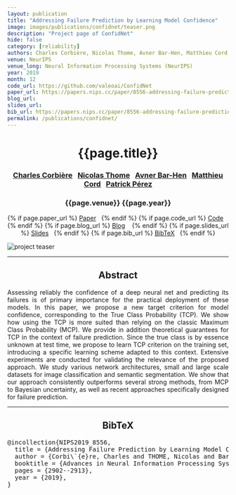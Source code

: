 ```yaml
---
layout: publication
title: "Addressing Failure Prediction by Learning Model Confidence"
image: images/publications/confidnet/teaser.png
description: "Project page of ConfidNet"
hide: false
category: [reliability]
authors: Charles Corbière, Nicolas Thome, Avner Bar-Hen, Matthieu Cord, and Patrick Pérez
venue: NeurIPS
venue_long: Neural Information Processing Systems (NeurIPS)
year: 2019
month: 12
code_url: https://github.com/valeoai/ConfidNet
paper_url: https://papers.nips.cc/paper/8556-addressing-failure-prediction-by-learning-model-confidence
blog_url:
slides_url:
bib_url: https://papers.nips.cc/paper/8556-addressing-failure-prediction-by-learning-model-confidence/bibtex
permalink: /publications/confidnet/
---
```


<h1 align="center"> {{page.title}} </h1>
<!-- Simple call of authors -->
<!-- <h3 align="center"> {{page.authors}} </h3> -->
<!-- Alternatively you can add links to author pages -->
<h3 align="center"> <a href="https://chcorbi.github.io/">Charles Corbière</a>&nbsp;&nbsp; <a href="https://http://cedric.cnam.fr/~thomen/">Nicolas Thome</a>&nbsp;&nbsp; <a href="https://ab-h.github.io/">Avner Bar-Hen</a>&nbsp;&nbsp; <a href="http://webia.lip6.fr/~cord/">Matthieu Cord</a>&nbsp;&nbsp; <a href="https://ptrckprz.github.io/">Patrick Pérez</a> </h3>


<h3 align="center"> {{page.venue}} {{page.year}} </h3>

<div align="center">
  <p>
    {% if page.paper_url %}
    <a href="{{ page.paper_url }}"><i class="far fa-file-pdf"></i> Paper</a>&nbsp;&nbsp;
    {% endif %}
    {% if page.code_url %}
    <a href="{{ page.code_url }}"><i class="fab fa-github"></i> Code</a> &nbsp;&nbsp;
    {% endif %}
    {% if page.blog_url %}
    <a href="{{ page.blog_url }}"><i class="fab fa-blogger"></i> Blog</a> &nbsp;&nbsp;
    {% endif %}
    {% if page.slides_url %}
    <a href="{{ page.slides_url }}"><i class="far fa-file-pdf"></i> Slides</a>&nbsp;&nbsp;
    {% endif %}
    {% if page.bib_url %}
    <a href="{{ page.bib_url}}"><i class="far fa-file-alt"></i> BibTeX</a>&nbsp;&nbsp;
    {% endif %}
  </p>
</div>

<div class="publication-teaser">
    <img src="../../{{ page.image }}" alt="project teaser"/>
</div>


<hr>

<h2  align="center"> Abstract</h2>

<p align="justify">Assessing reliably the confidence of a deep neural net and predicting its failures is of primary importance for the practical deployment of these models. In this paper, we propose a new target criterion for model confidence, corresponding to the True Class Probability (TCP). We show how using the TCP is more suited than relying on the classic Maximum Class Probability (MCP). We provide in addition theoretical guarantees for TCP in the context of failure prediction. Since the true class is by essence unknown at test time, we propose to learn TCP criterion on the training set, introducing a specific learning scheme adapted to this context. Extensive experiments are conducted for validating the relevance of the proposed approach. We study various network architectures, small and large scale datasets for image classification and semantic segmentation. We show that our approach consistently outperforms several strong methods, from MCP to Bayesian uncertainty, as well as recent approaches specifically designed for failure prediction.</p>

<hr>

<h2  align="center">BibTeX</h2>
<left>
  <pre class="bibtex-box">
@incollection{NIPS2019_8556,
  title = {Addressing Failure Prediction by Learning Model Confidence},
  author = {Corbi\`{e}re, Charles and THOME, Nicolas and Bar-Hen, Avner and Cord, Matthieu and \'{e}rez, Patrick},
  booktitle = {Advances in Neural Information Processing Systems 32},
  pages = {2902--2913},
  year = {2019},
}</pre>
</left>

<br>
